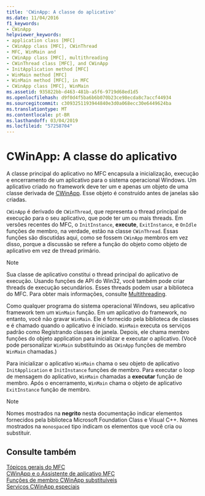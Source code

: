 ```yaml
---
title: 'CWinApp: A classe do aplicativo'
ms.date: 11/04/2016
f1_keywords:
- CWinApp
helpviewer_keywords:
- application class [MFC]
- CWinApp class [MFC], CWinThread
- MFC, WinMain and
- CWinApp class [MFC], multithreading
- CWinThread class [MFC], and CWinApp
- InitApplication method [MFC]
- WinMain method [MFC]
- WinMain method [MFC], in MFC
- CWinApp class [MFC], WinMain
ms.assetid: 935822bb-d463-481b-a5f6-9719d68ed1d5
ms.openlocfilehash: d9f0d4f5ba6b6b070b23ce98ecda8c7accf44934
ms.sourcegitcommit: c3093251193944840e3d0a068ecc30e6449624ba
ms.translationtype: MT
ms.contentlocale: pt-BR
ms.lasthandoff: 03/04/2019
ms.locfileid: "57258704"
---
```

# <a name="cwinapp-the-application-class"></a>CWinApp: A classe do aplicativo

A classe principal do aplicativo no MFC encapsula a inicialização, execução e encerramento de um aplicativo para o sistema operacional Windows. Um aplicativo criado no framework deve ter um e apenas um objeto de uma classe derivada de [CWinApp](../mfc/reference/cwinapp-class.md). Esse objeto é construído antes de janelas são criadas.

`CWinApp` é derivado de `CWinThread`, que representa o thread principal de execução para o seu aplicativo, que pode ter um ou mais threads. Em versões recentes do MFC, o `InitInstance`, **execute**, `ExitInstance`, e `OnIdle` funções de membro, na verdade, estão na classe `CWinThread`. Essas funções são discutidas aqui, como se fossem `CWinApp` membros em vez disso, porque a discussão se refere a função do objeto como objeto de aplicativo em vez de thread primário.

> [!NOTE]
>  Sua classe de aplicativo constitui o thread principal do aplicativo de execução. Usando funções de API do Win32, você também pode criar threads de execução secundários. Esses threads podem usar a biblioteca do MFC. Para obter mais informações, consulte [Multithreading](../parallel/multithreading-support-for-older-code-visual-cpp.md).

Como qualquer programa do sistema operacional Windows, seu aplicativo framework tem um `WinMain` função. Em um aplicativo do framework, no entanto, você não gravar `WinMain`. Ele é fornecido pela biblioteca de classes e é chamado quando o aplicativo é iniciado. `WinMain` executa os serviços padrão como Registrando classes de janela. Depois, ele chama membro funções do objeto application para inicializar e executar o aplicativo. (Você pode personalizar `WinMain` substituindo as `CWinApp` funções de membro `WinMain` chamadas.)

Para inicializar o aplicativo `WinMain` chama o seu objeto de aplicativo `InitApplication` e `InitInstance` funções de membro. Para executar o loop de mensagem do aplicativo, `WinMain` chamadas a **executar** função de membro. Após o encerramento, `WinMain` chama o objeto de aplicativo `ExitInstance` função de membro.

> [!NOTE]
>  Nomes mostrados na **negrito** nesta documentação indicar elementos fornecidos pela biblioteca Microsoft Foundation Class e Visual C++. Nomes mostrados na `monospaced` tipo indicam os elementos que você cria ou substituir.

## <a name="see-also"></a>Consulte também

[Tópicos gerais do MFC](../mfc/general-mfc-topics.md)<br/>
[CWinApp e o Assistente de aplicativo MFC](../mfc/cwinapp-and-the-mfc-application-wizard.md)<br/>
[Funções de membro CWinApp substituíveis](../mfc/overridable-cwinapp-member-functions.md)<br/>
[Serviços CWinApp especiais](../mfc/special-cwinapp-services.md)
